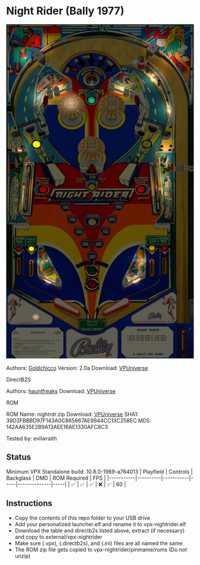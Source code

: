 # Night Rider (Bally 1977)

![Table Preview](https://github.com/evilwraith/vpx-images/blob/main/vpx-nightrider.jpg)

Authors: [Goldchicco](https://vpuniverse.com/profile/23579-goldchicco/)
Version: 2.0a
Download: [VPUniverse](https://vpuniverse.com/files/file/7252-night-rider-bally-1977/)

DirectB2S

Authors: [hauntfreaks](https://vpuniverse.com/profile/5216-hauntfreaks/)
Download: [VPUniverse](https://vpuniverse.com/files/file/14105-night-rider-bally-1977/)

ROM

ROM Name: nightrdr.zip
Download: [VPUniverse](https://vpuniverse.com/files/file/690-nightrdrzip/)
SHA1: 39D2FBBBD97F143A0C865667AE9944CC13C258EC
MD5:  142AA635E2B9A13AEE16AE1330AFC8C3

Tested by: evilwraith

## Status 

Minimum VPX Standalone build: 10.8.0-1989-a764013
| Playfield | Controls | Backglass | DMD | ROM Required | FPS | 
|-----------|----------|-----------|-----|--------------|-----|
| :white_check_mark: | :white_check_mark: | :white_check_mark: | :x: | :white_check_mark: | 60 |

## Instructions

- Copy the contents of this repo folder to your USB drive
- Add your personalized launcher.elf and rename it to vpx-nightrider.elf
- Download the table and directb2s listed above, extract (if necessary) and copy to external/vpx-nightrider
- Make sure (.vpx), (.directb2s), and (.ini) files are all named the same
- The ROM zip file gets copied to vpx-nightrider/pinmame/roms (Do not unzip)